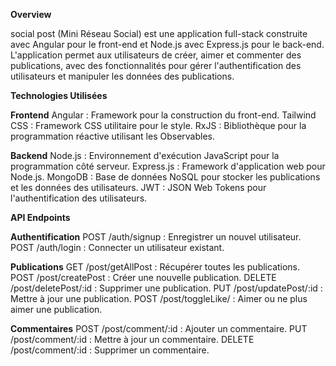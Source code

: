 **Overview**

social post (Mini Réseau Social) est une application full-stack construite avec Angular pour le front-end et Node.js avec Express.js pour le back-end. 
L'application permet aux utilisateurs de créer, aimer et commenter des publications, avec des fonctionnalités pour gérer l'authentification des utilisateurs et manipuler les données des publications.

**Technologies Utilisées**

**Frontend**
Angular : Framework pour la construction du front-end.
Tailwind CSS : Framework CSS utilitaire pour le style.
RxJS : Bibliothèque pour la programmation réactive utilisant les Observables.

**Backend**
Node.js : Environnement d'exécution JavaScript pour la programmation côté serveur.
Express.js : Framework d'application web pour Node.js.
MongoDB : Base de données NoSQL pour stocker les publications et les données des utilisateurs.
JWT : JSON Web Tokens pour l'authentification des utilisateurs.

**API Endpoints**

**Authentification**
POST /auth/signup : Enregistrer un nouvel utilisateur.
POST /auth/login : Connecter un utilisateur existant.

**Publications**
GET /post/getAllPost : Récupérer toutes les publications.
POST /post/createPost : Créer une nouvelle publication.
DELETE /post/deletePost/:id : Supprimer une publication.
PUT /post/updatePost/:id : Mettre à jour une publication.
POST /post/toggleLike/
: Aimer ou ne plus aimer une publication.

**Commentaires**
POST /post/comment/:id
: Ajouter un commentaire.
PUT /post/comment/:id
: Mettre à jour un commentaire.
DELETE /post/comment/:id
: Supprimer un commentaire.


